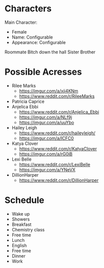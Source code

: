 # Characters

Main Character:
  - Female
  - Name: Configurable
  - Appearance: Configurable

Roommate
Bitch down the hall
Sister
Brother

# Possible Acresses
- Rilee Marks
  - https://imgur.com/a/xji4KNm
  - https://www.reddit.com/r/RileeMarks
- Patricia Caprice
- Anjelica Ebbi
  - https://www.reddit.com/r/Anjelica_Ebbi
  - https://imgur.com/a/NLf9j
  - https://imgur.com/a/uuYbo
- Hailey Leigh
  - https://www.reddit.com/r/haileyleigh/
  - https://imgur.com/a/ICFC0
- Katya Clover
  - https://www.reddit.com/r/KatyaClover
  - https://imgur.com/a/rG0iB
- Lexi Belle
  - https://www.reddit.com/r/LexiBelle
  - https://imgur.com/a/YNeVX
- DillionHarper
  - https://www.reddit.com/r/DillionHarper

# Schedule
- Wake up
- Showers
- Breakfast
- Chemistry class
- Free time
- Lunch
- English
- Free time
- Dinner
- Work
